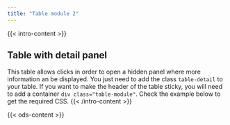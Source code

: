 ```yaml
---
title: "Table module 2"
---
```


{{< intro-content >}}
## Table with detail panel

This table allows clicks in order to open a hidden panel where more information an be displayed. You just need to add the class `table-detail` to your table.
If you want to make the header of the table sticky, you will need to add a container `div class="table-module"`.
Check the example below to get the required CSS.
{{< /intro-content >}}

{{< ods-content >}}